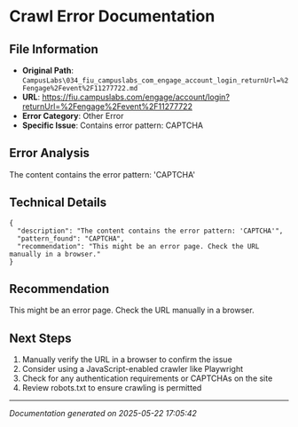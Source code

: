 # Crawl Error Documentation

## File Information
- **Original Path**: `CampusLabs\034_fiu_campuslabs_com_engage_account_login_returnUrl=%2Fengage%2Fevent%2F11277722.md`
- **URL**: https://fiu.campuslabs.com/engage/account/login?returnUrl=%2Fengage%2Fevent%2F11277722
- **Error Category**: Other Error
- **Specific Issue**: Contains error pattern: CAPTCHA

## Error Analysis
The content contains the error pattern: 'CAPTCHA'

## Technical Details
```
{
  "description": "The content contains the error pattern: 'CAPTCHA'",
  "pattern_found": "CAPTCHA",
  "recommendation": "This might be an error page. Check the URL manually in a browser."
}
```

## Recommendation
This might be an error page. Check the URL manually in a browser.

## Next Steps
1. Manually verify the URL in a browser to confirm the issue
2. Consider using a JavaScript-enabled crawler like Playwright
3. Check for any authentication requirements or CAPTCHAs on the site
4. Review robots.txt to ensure crawling is permitted

---
*Documentation generated on 2025-05-22 17:05:42*

